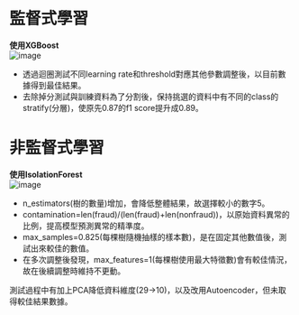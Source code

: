 # 監督式學習
**使用XGBoost**<br>
![image](https://github.com/piHD/NTCU-Machine-Learning/blob/main/ACS110141_ex1/result_Pic/XGBoost.png)<br>
- 透過迴圈測試不同learning rate和threshold對應其他參數調整後，以目前數據得到最佳結果。
- 去除掉分測試與訓練資料為了分割後，保持挑選的資料中有不同的class的stratify(分層)，使原先0.87的f1 score提升成0.89。

# 非監督式學習
**使用IsolationForest**<br>
![image](https://github.com/piHD/NTCU-Machine-Learning/blob/main/ACS110141_ex1/result_Pic/IsolationForest.png)<br>
- n_estimators(樹的數量)增加，會降低整體結果，故選擇較小的數字5。
- contamination=len(fraud)/(len(fraud)+len(nonfraud))，以原始資料異常的比例，提高模型預測異常的精準度。
- max_samples=0.825(每棵樹隨機抽樣的樣本數)，是在固定其他數值後，測試出來較佳的數值。
- 在多次調整後發現，max_features=1(每棵樹使用最大特徵數)會有較佳情況，故在後續調整時維持不更動。<br>
<p>測試過程中有加上PCA降低資料維度(29->10)，以及改用Autoencoder，但未取得較佳結果數據。</p>
